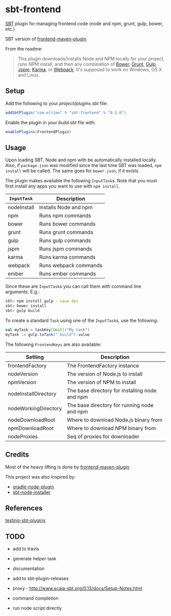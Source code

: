 sbt-frontend
============

[SBT](http://www.scala-sbt.org/) plugin for managing frontend code (node and npm, grunt, gulp, bower, etc.)

SBT version of [frontend-maven-plugin](https://github.com/eirslett/frontend-maven-plugin).

From the readme:

> This plugin downloads/installs Node and NPM locally for your project, runs NPM install, and then any combination of [Bower](http://bower.io/), [Grunt](http://gruntjs.com/), [Gulp](http://gulpjs.com/), [Jspm](http://jspm.io), [Karma](http://karma-runner.github.io/), or [Webpack](http://webpack.github.io/).
> It's supposed to work on Windows, OS X and Linux.

Setup
-----

Add the following to your _project/plugins.sbt_ file:

```scala
addSbtPlugin("com.eltimn" % "sbt-frontend" % "0.1.0")
```

Enable the plugin in your _build.sbt_ file with:

```scala
enablePlugins(FrontendPlugin)
```

Usage
-----

Upon loading SBT, Node and npm with be automatically installed locally. Also, if `package.json` was modified since the last time SBT was loaded, `npm install` will be called. The same goes for `bower.json`, if it exists.

The plugin makes available the following `InputTask`s. Note that you must first install any apps you want to use with `npm install`.

| `InputTask`   | Description   |
| ------------- | ------------- |
| nodeInstall   | Installs Node and npm |
| npm           | Runs npm commands |
| bower         | Runs bower commands |
| grunt         | Runs grunt commands |
| gulp          | Runs gulp commands |
| jspm          | Runs jspm commands |
| karma         | Runs karma commands |
| webpack       | Runs webpack commands |
| ember         | Runs ember commands |

Since these are `InputTask`s you can call them with command line arguments. E.g.:

```bash
sbt> npm install gulp --save-dev
sbt> bower install
sbt> gulp build
```

To create a standard `Task` using one of the `InputTask`s, use the following:

```scala
val myTask = taskKey[Unit]("My task")
myTask := gulp.toTask(" build").value
```

The following `FrontendKeys` are also available:

| Setting              | Description   |
| -------------------- | ------------- |
| frontendFactory      | The FrontendFactory instance |
| nodeVersion          | The version of Node.js to install |
| npmVersion           | The version of NPM to install |
| nodeInstallDirectory | The base directory for installing node and npm |
| nodeWorkingDirectory | The base directory for running node and npm |
| nodeDownloadRoot     | Where to download Node.js binary from |
| npmDownloadRoot      | Where to download NPM binary from |
| nodeProxies          | Seq of proxies for downloader |

Credits
-------

Most of the heavy lifting is done by [frontend-maven-plugin](https://github.com/eirslett/frontend-maven-plugin).

This project was also inspired by:

* [gradle-node-plugin](https://github.com/srs/gradle-node-plugin)
* [sbt-node-installer](https://github.com/backtick/sbt-node-installer)

References
----------
[testing-sbt-plugins](http://eed3si9n.com/testing-sbt-plugins)

TODO
----

* add to travis
* generate helper task
* documentation
* add to sbt-plugin-releases

* proxy - http://www.scala-sbt.org/0.13/docs/Setup-Notes.html
* command completion

* run node script directly

